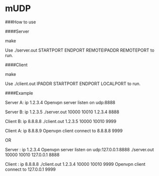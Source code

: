 mUDP
=========

###How to use

####Server

make 

Use ./server.out STARTPORT ENDPORT REMOTEIPADDR REMOTEPORT to run.

####Client

make

Use ./client.out IPADDR STARTPORT ENDPORT LOCALPORT to run.

####Example

Server A:	ip 1.2.3.4 		Openvpn server listen on udp:8888

Server B:	ip 1.2.3.5		./server.out 10000 10010 1.2.3.4 8888

Client B:	ip 8.8.8.8		./client.out 1.2.3.5 10000 10010 9999

Client A:	ip 8.8.8.9		Openvpn client connect to 8.8.8.8 9999

OR

Server :	ip 1.2.3.4		Openvpn server listen on udp:127.0.0.1:8888
							./server.out 10000 10010 127.0.0.1 8888

Client :	ip 8.8.8.8		./client.out 1.2.3.4 10000 10010 9999
							Openvpn client connect to 127.0.0.1 9999
